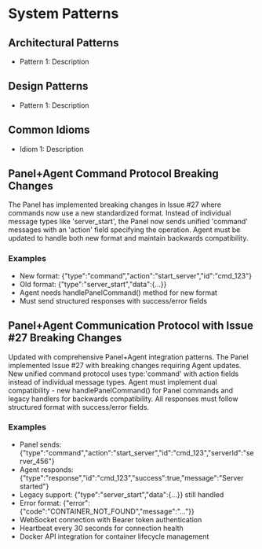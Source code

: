 # System Patterns

## Architectural Patterns

- Pattern 1: Description

## Design Patterns

- Pattern 1: Description

## Common Idioms

- Idiom 1: Description

## Panel+Agent Command Protocol Breaking Changes

The Panel has implemented breaking changes in Issue #27 where commands now use a new standardized format. Instead of individual message types like 'server_start', the Panel now sends unified 'command' messages with an 'action' field specifying the operation. Agent must be updated to handle both new format and maintain backwards compatibility.

### Examples

- New format: {"type":"command","action":"start_server","id":"cmd_123"}
- Old format: {"type":"server_start","data":{...}}
- Agent needs handlePanelCommand() method for new format
- Must send structured responses with success/error fields


## Panel+Agent Communication Protocol with Issue #27 Breaking Changes

Updated with comprehensive Panel+Agent integration patterns. The Panel implemented Issue #27 with breaking changes requiring Agent updates. New unified command protocol uses type:'command' with action fields instead of individual message types. Agent must implement dual compatibility - new handlePanelCommand() for Panel commands and legacy handlers for backwards compatibility. All responses must follow structured format with success/error fields.

### Examples

- Panel sends: {"type":"command","action":"start_server","id":"cmd_123","serverId":"server_456"}
- Agent responds: {"type":"response","id":"cmd_123","success":true,"message":"Server started"}
- Legacy support: {"type":"server_start","data":{...}} still handled
- Error format: {"error":{"code":"CONTAINER_NOT_FOUND","message":"..."}}
- WebSocket connection with Bearer token authentication
- Heartbeat every 30 seconds for connection health
- Docker API integration for container lifecycle management
